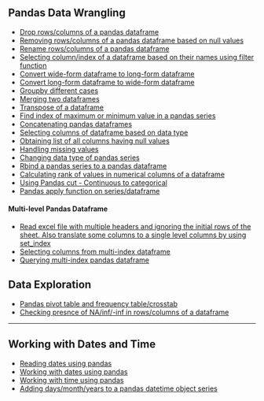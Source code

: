 ## Pandas Data Wrangling

- [Drop rows/columns of a pandas dataframe](https://nbviewer.jupyter.org/github/jeswingeorge/Python-DS-notes/blob/master/Pandas/5.%20Drop%20rows-columns%20of%20pandas%20dataframe.ipynb)
- [Removing rows/columns of a pandas dataframe based on null values]()
- [Rename rows/columns of a pandas dataframe](https://nbviewer.jupyter.org/github/jeswingeorge/Python-DS-notes/blob/master/Pandas/6.%20Rename%20rows-columns%20of%20pandas%20dataframe.ipynb)
- [Selecting column/index of a dataframe based on their names using filter function](https://nbviewer.jupyter.org/github/jeswingeorge/Python-DS-notes/blob/master/Pandas/19.Selecting%20columns%20and%20indices%20based%20on%20their%20names.ipynb)
- [Convert wide-form dataframe to long-form dataframe](https://nbviewer.jupyter.org/github/jeswingeorge/Python-DS-notes/blob/master/Pandas/2.%20Wide%20to%20long%20dataframe.ipynb)
- [Convert long-form dataframe to wide-form dataframe](https://nbviewer.jupyter.org/github/jeswingeorge/Python-DS-notes/blob/master/Pandas/3.%20Long%20to%20wide%20format%20dataframe.ipynb)
- [Groupby different cases](https://nbviewer.jupyter.org/github/jeswingeorge/Python-DS-notes/blob/master/Pandas/using%20pandas%20groupby-%20Different%20cases.ipynb)
- [Merging two dataframes](https://nbviewer.jupyter.org/github/jeswingeorge/Python-DS-notes/blob/master/Pandas/9.%20Merge%20dataframes.ipynb)
- [Transpose of a dataframe](https://nbviewer.jupyter.org/github/jeswingeorge/Python-DS-notes/blob/master/Pandas/8.%20Transpose%20of%20dataframe.ipynb)
- [Find index of maximum or minimum value in a pandas series](https://nbviewer.jupyter.org/github/jeswingeorge/Python-DS-notes/blob/master/Pandas/10.%20Find%20index%20of%20maximum%20or%20minimum%20value%20in%20a%20pandas%20series.ipynb)
- [Concatenating pandas dataframes](https://nbviewer.jupyter.org/github/jeswingeorge/Python-DS-notes/blob/master/Pandas/11.%20Concatenating%20dataframes.ipynb)
- [Selecting columns of dataframe based on data type](https://nbviewer.jupyter.org/github/jeswingeorge/Python-DS-notes/blob/master/Pandas/14.select_cols_based_on_data_type.ipynb)
- [Obtaining list of all columns having null values](https://nbviewer.jupyter.org/github/jeswingeorge/Python-DS-notes/blob/master/Pandas/15.Cols_with_null_values.ipynb)
- [Handling missing values](https://nbviewer.jupyter.org/github/jeswingeorge/Data-Analytics-Notes/blob/master/Pandas/Data_school_notes/16.%20How%20do%20I%20handle%20missing%20values%20in%20pandas.ipynb)
- [Changing data type of pandas series](https://nbviewer.jupyter.org/github/jeswingeorge/Python-DS-notes/blob/master/Pandas/16.changing_data_type_of_pd_series.ipynb)
- [Rbind a pandas series to a pandas dataframe](https://nbviewer.jupyter.org/github/jeswingeorge/Python-DS-notes/blob/master/Pandas/18.Rbind%20a%20series%20to%20a%20dataframe.ipynb)
- [Calculating rank of values in numerical columns of a dataframe](https://nbviewer.jupyter.org/github/jeswingeorge/Python-DS-notes/blob/master/Pandas/20.Calculating%20rank%20in%20each%20column%20of%20dataframe.ipynb)
- [Using Pandas cut - Continuous to categorical](https://nbviewer.jupyter.org/github/jeswingeorge/Python-DS-notes/blob/master/Pandas/22.%20Pandas%20Cut%20%E2%80%93%20Continuous%20to%20Categorical.ipynb)
- [Pandas apply function on series/dataframe](https://nbviewer.jupyter.org/github/jeswingeorge/Python-DS-notes/blob/master/Pandas/21.Using%20apply%20function%20on%20series%20and%20dataframe.ipynb)

#### Multi-level Pandas Dataframe
- [Read excel file with multiple headers and ignoring the initial rows of the sheet. Also translate some columns to a single level columns by using set_index](https://nbviewer.org/github/jeswingeorge/Python-DS-notes/blob/master/Pandas/23.reading_multi-index_excel_file.ipynb)
- [Selecting columns from multi-index dataframe](https://nbviewer.org/github/jeswingeorge/Python-DS-notes/blob/master/Pandas/24.select_columns_from_multi-index_df.ipynb)
- [Querying multi-index pandas dataframe](http://nbviewer.org/github/jeswingeorge/Python-DS-notes/blob/master/Pandas/25.%20Querying%20multi-index%20pandas%20dataframe.ipynb)

## Data Exploration

- [Pandas pivot table and frequency table/crosstab](https://nbviewer.jupyter.org/github/jeswingeorge/Python-DS-notes/blob/master/Pandas/17.pivot_table%20and%20crosstab.ipynb)
- [Checking presnce of NA/inf/-inf in rows/columns of a dataframe]()


***

## Working with Dates and Time

- [Reading dates using pandas](https://nbviewer.jupyter.org/github/jeswingeorge/Python-DS-notes/blob/master/Pandas/7.%20Reading%20dates%20using%20pandas.ipynb)
- [Working with dates using pandas](https://nbviewer.jupyter.org/github/jeswingeorge/Python-DS-notes/blob/master/Pandas/12.%20Working%20with%20dates.ipynb)
- [Working with time using pandas](https://nbviewer.jupyter.org/github/jeswingeorge/Python-DS-notes/blob/master/Pandas/13.%20Working%20with%20time.ipynb)
- [Adding days/month/years to a pandas datetime object series]()